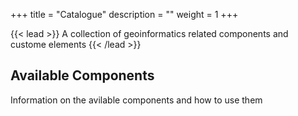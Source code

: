 +++
title = "Catalogue"
description = ""
weight = 1
+++


{{< lead >}}
A collection of geoinformatics related components and custome elements
{{< /lead >}}

## Available Components

Information on the avilable components and how to use them
